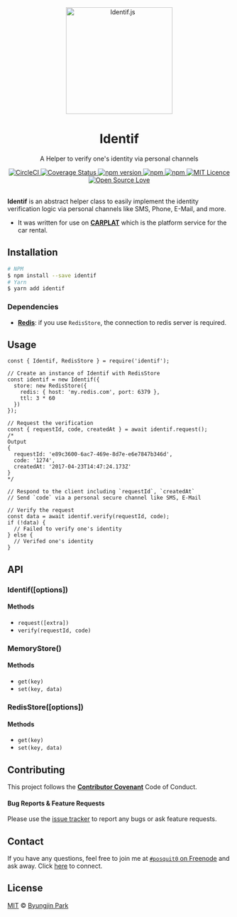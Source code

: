 <div align="center">
  <a href="https://github.com/posquit0/node-identif" title="Identif.js">
    <img alt="Identif.js" src="http://www.discoveringidentity.com/resources/WindowsLiveWriter_IdentityTrend9IdentityAnalytics_A52A_image3.png" width="240px" />
  </a>
  <br />
  <h1>Identif</h1>
</div>

<p align="center">
  A Helper to verify one's identity via personal channels
</p>

<div align="center">
  <a href="https://circleci.com/gh/posquit0/node-identif">
    <img alt="CircleCI" src="https://circleci.com/gh/posquit0/node-identif.svg?style=shield" />
  </a>
  <a href="https://coveralls.io/github/posquit0/node-identif">
    <img src="https://coveralls.io/repos/github/posquit0/node-identif/badge.svg" alt='Coverage Status' />
  </a>
  <a href="https://badge.fury.io/js/identif">
    <img alt="npm version" src="https://badge.fury.io/js/identif.svg" />
  </a>
  <a href="https://www.npmjs.com/package/identif">
    <img alt="npm" src="https://img.shields.io/npm/dt/identif.svg" />
  </a>
  <a href="https://david-dm.org/posquit0/node-identif">
    <img alt="npm" src="https://img.shields.io/david/posquit0/node-identif.svg?style=flat-square" />
  </a>
  <a href="https://opensource.org/licenses/mit-license.php">
    <img alt="MIT Licence" src="https://badges.frapsoft.com/os/mit/mit.svg?v=103" />
  </a>
  <a href="https://github.com/ellerbrock/open-source-badge/">
    <img alt="Open Source Love" src="https://badges.frapsoft.com/os/v1/open-source.svg?v=103" />
  </a>
</div>

<br />

**Identif** is an abstract helper class to easily implement the identity verification logic via personal channels like SMS, Phone, E-Mail, and more.

- It was written for use on [**CARPLAT**](https://carplat.co.kr) which is the platform service for the car rental.


## Installation

```bash
# NPM
$ npm install --save identif
# Yarn
$ yarn add identif
```

### Dependencies

- [**Redis**](https://redis.io): if you use `RedisStore`, the connection to redis server is required.


## Usage

```node
const { Identif, RedisStore } = require('identif');

// Create an instance of Identif with RedisStore
const identif = new Identif({
  store: new RedisStore({
    redis: { host: 'my.redis.com', port: 6379 },
    ttl: 3 * 60
  })
});

// Request the verification
const { requestId, code, createdAt } = await identif.request();
/*
Output
{
  requestId: 'e89c3600-6ac7-469e-8d7e-e6e7847b346d',
  code: '1274',
  createdAt: '2017-04-23T14:47:24.173Z'
}
*/

// Respond to the client including `requestId`, `createdAt`
// Send `code` via a personal secure channel like SMS, E-Mail

// Verify the request
const data = await identif.verify(requestId, code);
if (!data) {
  // Failed to verify one's identity
} else {
  // Verifed one's identity
}
```


## API

### Identif([options])

#### Methods

* `request([extra])`
* `verify(requestId, code)`

### MemoryStore()

#### Methods

* `get(key)`
* `set(key, data)`

### RedisStore([options])

#### Methods

* `get(key)`
* `set(key, data)`


## Contributing

This project follows the [**Contributor Covenant**](http://contributor-covenant.org/version/1/4/) Code of Conduct.

#### Bug Reports & Feature Requests

Please use the [issue tracker](https://github.com/posquit0/node-identif/issues) to report any bugs or ask feature requests.


## Contact

If you have any questions, feel free to join me at [`#posquit0` on Freenode](irc://irc.freenode.net/posquit0) and ask away. Click [here](https://kiwiirc.com/client/irc.freenode.net/posquit0) to connect.


## License

[MIT](https://github.com/posquit0/node-identif/blob/master/LICENSE) © [Byungjin Park](http://www.posquit0.com)
